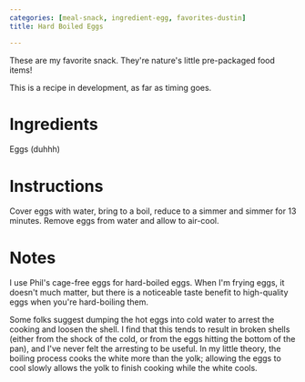 ```yaml
---
categories: [meal-snack, ingredient-egg, favorites-dustin]
title: Hard Boiled Eggs

---
```

These are my favorite snack.  They're nature's little pre-packaged food items!

This is a recipe in development, as far as timing goes.

# Ingredients

Eggs (duhhh)

# Instructions

Cover eggs with water, bring to a boil, reduce to a simmer and simmer for 13 minutes.  Remove eggs from water and allow to air-cool.

# Notes

I use Phil's cage-free eggs for hard-boiled eggs.  When I'm frying eggs, it doesn't much matter, but there is a noticeable taste benefit to high-quality eggs when you're hard-boiling them.

Some folks suggest dumping the hot eggs into cold water to arrest the cooking and loosen the shell.  I find that this tends to result in broken shells (either from the shock of the cold, or from the eggs hitting the bottom of the pan), and I've never felt the arresting to be useful.  In my little theory, the boiling process cooks the white more than the yolk; allowing the eggs to cool slowly allows the yolk to finish cooking while the white cools.
